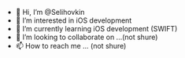 - 👋 Hi, I’m @Selihovkin
- 👀 I’m interested in iOS development
- 🌱 I’m currently learning iOS development (SWIFT)
- 💞️ I’m looking to collaborate on ...(not shure)
- 📫 How to reach me ... (not shure)

<!---
Selihovkin/Selihovkin is a ✨ special ✨ repository because its `README.md` (this file) appears on your GitHub profile.
You can click the Preview link to take a look at your changes.
--->
